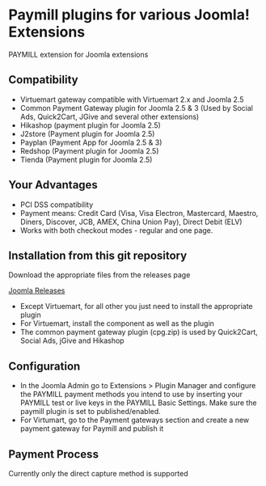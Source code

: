 Paymill plugins for various Joomla! Extensions
====================

PAYMILL extension for Joomla extensions

## Compatibility
* Virtuemart gateway compatible with Virtuemart 2.x and Joomla 2.5
* Common Payment Gateway plugin for Joomla 2.5 & 3 (Used by Social Ads, Quick2Cart, JGive and several other extensions)
* Hikashop (payment plugin for Joomla 2.5)
* J2store (Payment plugin for Joomla 2.5)
* Payplan (Payment App for Joomla 2.5 & 3)
* Redshop (Payment plugin for Joomla 2.5)
* Tienda (Payment plugin for Joomla 2.5)

## Your Advantages
* PCI DSS compatibility
* Payment means: Credit Card (Visa, Visa Electron, Mastercard, Maestro, Diners, Discover, JCB, AMEX, China Union Pay), Direct Debit (ELV)
* Works with both checkout modes - regular and one page.

## Installation from this git repository

Download the appropriate files from the releases page

[Joomla Releases](https://github.com/paymill/paymill-joomla-plugins/releases)

* Except Virtuemart, for all other you just need to install the appropriate plugin
* For Virtuemart, install the component as well as the plugin
* The common payment gateway plugin (cpg.zip) is used by Quick2Cart, Social Ads, jGive and Hikashop


## Configuration

* In the Joomla Admin go to Extensions > Plugin Manager and configure the PAYMILL payment methods you intend to use by inserting your PAYMILL test or live keys in the PAYMILL Basic Settings. Make sure the paymill plugin is set to published/enabled.
* For Virtumart, go to the Payment gateways section and create a new payment gateway for Paymill and publish it


## Payment Process

Currently only the direct capture method is supported

